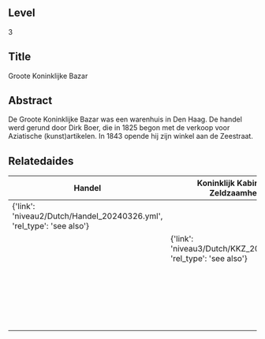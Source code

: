 ## Level
3
## Title
Groote Koninklijke Bazar
## Abstract
De Groote Koninklijke Bazar was een warenhuis in Den Haag. De handel werd gerund door Dirk Boer, die in 1825 begon met de verkoop voor Aziatische (kunst)artikelen. In 1843 opende hij zijn winkel aan de Zeestraat.
## Relatedaides
| Handel | Koninklijk Kabinet Van Zeldzaamheden | Wereldmuseum Leiden | Kunsthandel Van Lier |
| --- | --- | --- | --- |
| {'link': 'niveau2/Dutch/Handel_20240326.yml', 'rel_type': 'see also'} |  |  |  |
|  | {'link': 'niveau3/Dutch/KKZ_20240313.yml', 'rel_type': 'see also'} |  |  |
|  |  | {'link': 'niveau3/Dutch/WMLeiden_20240327.yml', 'rel_type': 'see also'} |  |
|  |  |  | {'link': 'niveau3/Dutch/KunsthandelVanLier_20240313.yml', 'rel_type': 'see also'} |
